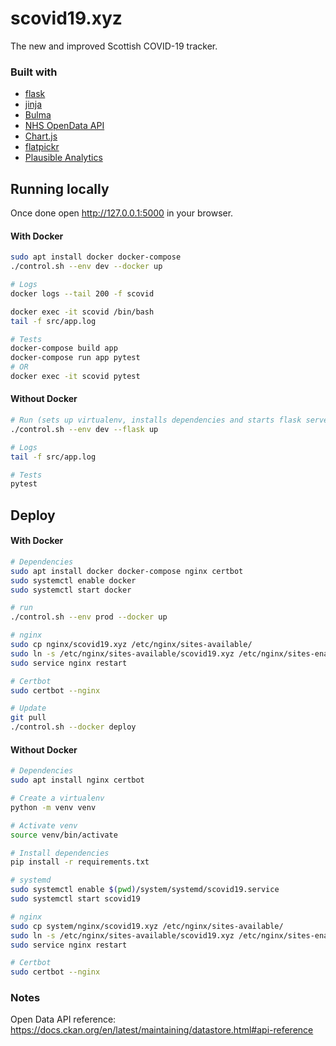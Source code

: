 # scovid19.xyz
The new and improved Scottish COVID-19 tracker.  

### Built with
- [flask](https://flask.palletsprojects.com/en/1.1.x/)
- [jinja](https://jinja.palletsprojects.com/en/2.11.x/)
- [Bulma](https://bulma.io/)
- [NHS OpenData API](https://www.opendata.nhs.scot/dataset)
- [Chart.js](https://www.chartjs.org/)
- [flatpickr](https://flatpickr.js.org/)
- [Plausible Analytics](https://plausible.io/)


## Running locally

Once done open http://127.0.0.1:5000 in your browser.  

#### With Docker
```bash
sudo apt install docker docker-compose
./control.sh --env dev --docker up

# Logs
docker logs --tail 200 -f scovid

docker exec -it scovid /bin/bash
tail -f src/app.log

# Tests
docker-compose build app
docker-compose run app pytest
# OR
docker exec -it scovid pytest
```

#### Without Docker
```bash
# Run (sets up virtualenv, installs dependencies and starts flask server)
./control.sh --env dev --flask up

# Logs
tail -f src/app.log

# Tests
pytest
```

## Deploy
#### With Docker
```bash
# Dependencies
sudo apt install docker docker-compose nginx certbot
sudo systemctl enable docker
sudo systemctl start docker

# run
./control.sh --env prod --docker up

# nginx
sudo cp nginx/scovid19.xyz /etc/nginx/sites-available/
sudo ln -s /etc/nginx/sites-available/scovid19.xyz /etc/nginx/sites-enabled/
sudo service nginx restart

# Certbot
sudo certbot --nginx

# Update
git pull
./control.sh --docker deploy
```

#### Without Docker
```bash
# Dependencies
sudo apt install nginx certbot

# Create a virtualenv
python -m venv venv

# Activate venv
source venv/bin/activate

# Install dependencies
pip install -r requirements.txt

# systemd
sudo systemctl enable $(pwd)/system/systemd/scovid19.service
sudo systemctl start scovid19

# nginx
sudo cp system/nginx/scovid19.xyz /etc/nginx/sites-available/
sudo ln -s /etc/nginx/sites-available/scovid19.xyz /etc/nginx/sites-enabled/
sudo service nginx restart

# Certbot
sudo certbot --nginx
```

### Notes
Open Data API reference:  
https://docs.ckan.org/en/latest/maintaining/datastore.html#api-reference

